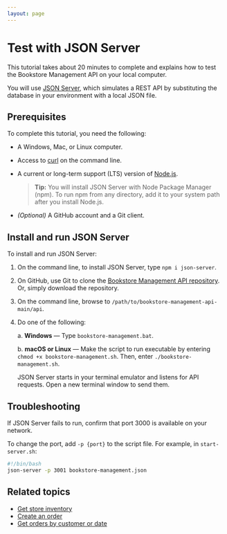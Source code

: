```yaml
---
layout: page
---
```

# Test with JSON Server

This tutorial takes about 20 minutes to complete and explains how to test the Bookstore Management API on your local computer.

You will use [JSON Server](https://www.npmjs.com/package/json-server), which simulates a REST API by substituting the database in your environment with a local JSON file.

## Prerequisites

To complete this tutorial, you need the following:

* A Windows, Mac, or Linux computer.
* Access to [curl](https://curl.se/download.html) on the command line.
* A current or long-term support (LTS) version of [Node.js](https://nodejs.org/en/download/package-manager).

    > **Tip:**
    > You will install JSON Server with Node Package Manager (npm). To run npm from any directory, add it to your system path after you install Node.js.

* *(Optional)* A GitHub account and a Git client.

## Install and run JSON Server

To install and run JSON Server:

1. On the command line, to install JSON Server, type `npm i json-server`.

1. On GitHub, use Git to clone the [Bookstore Management API repository](https://github.com/btbristow/bookstore-management-api). Or, simply download the repository.

1. On the command line, browse to `/path/to/bookstore-management-api-main/api`.

1. Do one of the following:

    a. **Windows** — Type `bookstore-management.bat`.

    b. **macOS or Linux** — Make the script to run executable by entering `chmod +x bookstore-management.sh`. Then, enter `./bookstore-management.sh`.

    JSON Server starts in your terminal emulator and listens for API requests. Open a new terminal window to send them.

## Troubleshooting

If JSON Server fails to run, confirm that port 3000 is available on your network.

To change the port, add `-p {port}` to the script file. For example, in `start-server.sh`:

```bash
#!/bin/bash
json-server -p 3001 bookstore-management.json
```

## Related topics

* [Get store inventory](get-store-inventory.md)
* [Create an order](create-an-order.md)
* [Get orders by customer or date](tutorials/orders-customer-date.md)

